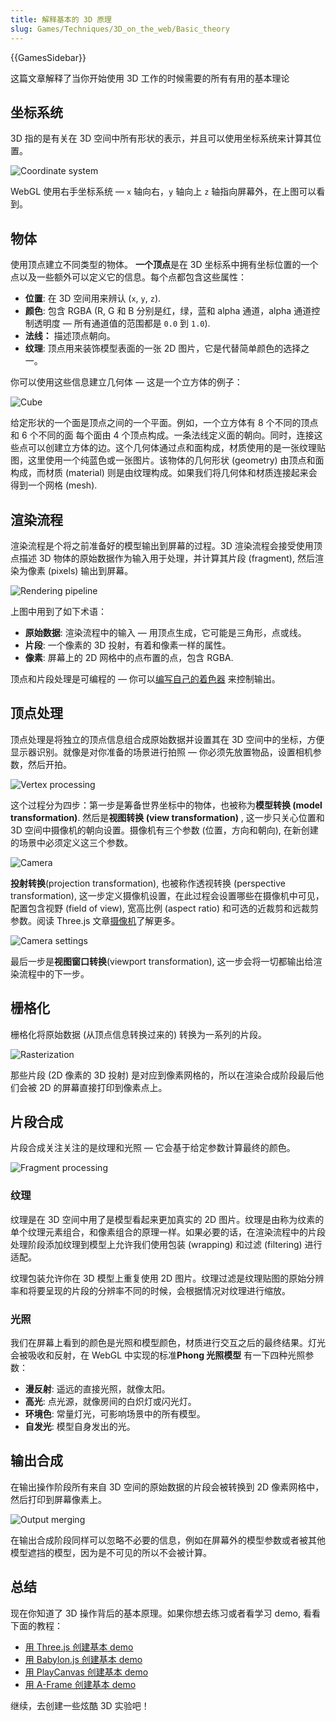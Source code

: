 ```yaml
---
title: 解释基本的 3D 原理
slug: Games/Techniques/3D_on_the_web/Basic_theory
---
```


{{GamesSidebar}}

这篇文章解释了当你开始使用 3D 工作的时候需要的所有有用的基本理论

## 坐标系统

3D 指的是有关在 3D 空间中所有形状的表示，并且可以使用坐标系统来计算其位置。

![Coordinate system](mdn-games-3d-coordinate-system.png)

WebGL 使用右手坐标系统 — `x` 轴向右，`y` 轴向上 `z` 轴指向屏幕外，在上图可以看到。

## 物体

使用顶点建立不同类型的物体。 **一个顶点**是在 3D 坐标系中拥有坐标位置的一个点以及一些额外可以定义它的信息。每个点都包含这些属性：

- **位置**: 在 3D 空间用来辨认 (`x`, `y`, `z`).
- **颜色**: 包含 RGBA (R, G 和 B 分别是红，绿，蓝和 alpha 通道，alpha 通道控制透明度 — 所有通道值的范围都是 `0.0` 到 `1.0`).
- **法线：** 描述顶点朝向。
- **纹理**: 顶点用来装饰模型表面的一张 2D 图片，它是代替简单颜色的选择之一。

你可以使用这些信息建立几何体 — 这是一个立方体的例子：

![Cube](mdn-games-3d-cube.png)

给定形状的一个面是顶点之间的一个平面。例如，一个立方体有 8 个不同的顶点和 6 个不同的面 每个面由 4 个顶点构成。一条法线定义面的朝向。同时，连接这些点可以创建立方体的边。这个几何体通过点和面构成，材质使用的是一张纹理贴图，这里使用一个纯蓝色或一张图片。该物体的几何形状 (geometry) 由顶点和面构成，而材质 (material) 则是由纹理构成。如果我们将几何体和材质连接起来会得到一个网格 (mesh).

## 渲染流程

渲染流程是个将之前准备好的模型输出到屏幕的过程。3D 渲染流程会接受使用顶点描述 3D 物体的原始数据作为输入用于处理，并计算其片段 (fragment), 然后渲染为像素 (pixels) 输出到屏幕。

![Rendering pipeline](mdn-games-3d-rendering-pipeline.png)

上图中用到了如下术语：

- **原始数据**: 渲染流程中的输入 — 用顶点生成，它可能是三角形，点或线。
- **片段**: 一个像素的 3D 投射，有着和像素一样的属性。
- **像素**: 屏幕上的 2D 网格中的点布置的点，包含 RGBA.

顶点和片段处理是可编程的 — 你可以[编写自己的着色器](/zh-CN/docs/Games/Techniques/3D_on_the_web/GLSL_Shaders) 来控制输出。

## 顶点处理

顶点处理是将独立的顶点信息组合成原始数据并设置其在 3D 空间中的坐标，方便显示器识别。就像是对你准备的场景进行拍照 — 你必须先放置物品，设置相机参数，然后开拍。

![Vertex processing](mdn-games-3d-vertex-processing.png)

这个过程分为四步：第一步是筹备世界坐标中的物体，也被称为**模型转换 (model transformation)**. 然后是**视图转换 (view transformation)** , 这一步只关心位置和 3D 空间中摄像机的朝向设置。摄像机有三个参数 (位置，方向和朝向), 在新创建的场景中必须定义这三个参数。

![Camera](mdn-games-3d-camera.png)

**投射转换**(projection transformation), 也被称作透视转换 (perspective transformation), 这一步定义摄像机设置，在此过程会设置哪些在摄像机中可见，配置包含视野 (field of view), 宽高比例 (aspect ratio) 和可选的近裁剪和远裁剪参数。阅读 Three.js 文章[摄像机](/zh-CN/docs/Games/Techniques/3D_on_the_web/Building_up_a_basic_demo_with_Three.js#Camera)了解更多。

![Camera settings](mdn-games-3d-camera-settings.png)

最后一步是**视图窗口转换**(viewport transformation), 这一步会将一切都输出给渲染流程中的下一步。

## 栅格化

栅格化将原始数据 (从顶点信息转换过来的) 转换为一系列的片段。

![Rasterization](mdn-games-3d-rasterization.png)

那些片段 (2D 像素的 3D 投射) 是对应到像素网格的，所以在渲染合成阶段最后他们会被 2D 的屏幕直接打印到像素点上。

## 片段合成

片段合成关注关注的是纹理和光照 — 它会基于给定参数计算最终的颜色。

![Fragment processing](mdn-games-3d-fragment-processing.png)

### 纹理

纹理是在 3D 空间中用了是模型看起来更加真实的 2D 图片。纹理是由称为纹素的单个纹理元素组合，和像素组合的原理一样。如果必要的话，在渲染流程中的片段处理阶段添加纹理到模型上允许我们使用包装 (wrapping) 和过滤 (filtering) 进行适配。

纹理包装允许你在 3D 模型上重复使用 2D 图片。纹理过滤是纹理贴图的原始分辨率和将要呈现的片段的分辨率不同的时候，会根据情况对纹理进行缩放。

### 光照

我们在屏幕上看到的颜色是光照和模型颜色，材质进行交互之后的最终结果。灯光会被吸收和反射，在 WebGL 中实现的标准**Phong 光照模型** 有一下四种光照参数：

- **漫反射**: 遥远的直接光照，就像太阳。
- **高光**: 点光源，就像房间的白炽灯或闪光灯。
- **环境色**: 常量灯光，可影响场景中的所有模型。
- **自发光**: 模型自身发出的光。

## 输出合成

在输出操作阶段所有来自 3D 空间的原始数据的片段会被转换到 2D 像素网格中，然后打印到屏幕像素上。

![Output merging](mdn-games-3d-output-merging.png)

在输出合成阶段同样可以忽略不必要的信息，例如在屏幕外的模型参数或者被其他模型遮挡的模型，因为是不可见的所以不会被计算。

## 总结

现在你知道了 3D 操作背后的基本原理。如果你想去练习或者看学习 demo, 看看下面的教程：

- [用 Three.js 创建基本 demo](/zh-CN/docs/Games/Techniques/3D_on_the_web/Building_up_a_basic_demo_with_Three.js)
- [用 Babylon.js 创建基本 demo](/zh-CN/docs/Games/Techniques/3D_on_the_web/Building_up_a_basic_demo_with_Babylon.js)
- [用 PlayCanvas 创建基本 demo](/zh-CN/docs/Games/Techniques/3D_on_the_web/Building_up_a_basic_demo_with_PlayCanvas)
- [用 A-Frame 创建基本 demo](/zh-CN/docs/Games/Techniques/3D_on_the_web/Building_up_a_basic_demo_with_A-Frame)

继续，去创建一些炫酷 3D 实验吧！
